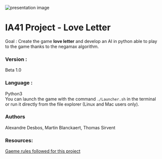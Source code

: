 ![presentation image](https://gitlab.com/AlexandreDesbos/loveletter/-/raw/master/Doc/loveletter.png)

# IA41 Project - Love Letter 

Goal : Create the game **love letter** and develop an AI in python able to play to the game thanks to 
the negamax algorithm.

### Version : 
Beta 1.0

### Language : 
Python3  
You can launch the game with the command `./Launcher.sh` in the terminal or run it directly from the file explorer (Linux and Mac users only).

### Authors
Alexandre Desbos, Martin Blanckaert, Thomas Sirvent

### Resources:

[Gaeme rules followed for this project](https://images.zmangames.com/filer_public/5b/6c/5b6c17d7-7e0e-4b70-a311-9a6c32066010/ll-rulebook.pdf) 
